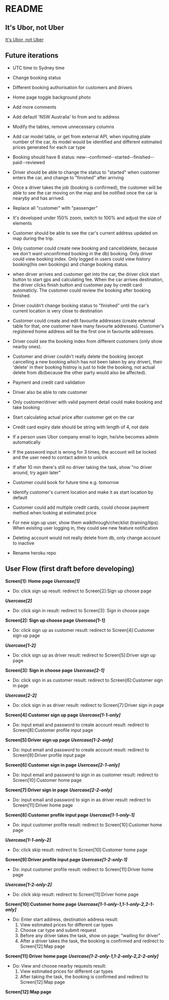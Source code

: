 # README

## It's Ubor, not Uber

[It's Ubor, not Uber](https://project1ubor.herokuapp.com/)

## Future iterations
* UTC time to Sydney time
* Change booking status
* Different booking authorisation for customers and drivers
* Home page toggle background photo 

* Add more comments
* Add default 'NSW Australia' to from and to address
* Modify the tables, remove unnecessary columns
* Add car model table, or get from external API, when inputing plate number of the car, its model would be identified and different estimated prices generated for each car type
* Booking should have 6 status:
new--confirmed--started--finished--paid--reviewed
* Driver should be able to change the status to "started" when customer enters the car, and change to "finished" after arriving
* Once a driver takes the job (booking is confirmed), the customer will be able to see the car moving on the map and be notified once the car is nearyby and has arrived.
* Replace all "customer" with "passenger"
* It's developed under 150% zoom, switch to 100% and adjust the size of elements
* Customer should be able to see the car's current address updated on map during the trip.
* Only customer could create new booking and cancel(delete, because we don't want unconfirmed booking in the db) booking. Only driver could view booking index. Only logged in users could view history booking(his own bookings) and change booking status.
* when dirver arrives and customer get into the car, the driver click start button to start gps and calculating fee. When the car arrives destination, the driver clicks finish button and customer pay by credit card automaticly. The customer could review the booking after booking finished.
* Driver couldn't change booking status to "finished" until the car's current location is very close to destination
* Customer could create and edit favourite addresses (create external table for that, one customer have many favourte addresses). Customer's registered home address will be the first one in favourite addresses.
* Driver could see the booking index from different customers (only show nearby ones).
* Customer and driver couldn't really delete the booking (except cancelling a new booking which has not been taken by any driver), their 'delete' in their booking histroy is just to hide the booking, not actual delete from db(because the other party would also be affected).
* Payment and credit card validation
* Driver also be able to rate customer
* Only customer/driver with valid payment detail could make booking and take booking
* Start calculating actual price after customer get on the car
* Credit card expiry date should be string with length of 4, not date
* If a person uses Ubor company email to login, he/she becomes admin automatically
* If the password input is wrong for 3 times, the account will be locked and the user need to contact admin to unlock
* If after 10 min there's still no driver taking the task, show "no driver around, try again later"
* Customer could book for future time e.g. tomorrow
* Identify customer's current location and make it as start location by default
* Customer could add multiple credit cards, could choose payment method when looking at estimated price
* For new sign up user, show them walkthrough/checklist (training/tips). When existing user logging in, they could see new feature notification
* Deleting account would not really delete from db, only change account to inactive
* Rename heroku repo


## User Flow (first draft before developing)

**Screen[1]: Home page**
***Usercase[1]***
* Do: click sign up
  result: 
  redirect to Screen[2]:Sign up choose page

***Usercase[2]***
* Do: click sign in
  result: 
  redirect to Screen[3]: Sign in choose page


**Screen[2]: Sign up choose page**
***Usercase[1-1]***
* Do: click sign up as customer
  result: 
  redirect to Screen[4]:Customer sign up page

***Usercase[1-2]***
* Do: click sign up as driver
  result: 
  redirect to Screen[5]:Driver sign up page


**Screen[3]: Sign in choose page**
***Usercase[2-1]***
* Do: click sign in as customer
  result: 
  redirect to Screen[6]:Customer sign in page

***Usercase[2-2]***
* Do: click sign in as driver
  result: 
  redirect to Screen[7]:Driver sign in page


**Screen[4]:Customer sign up page**
***Usercase[1-1-only]***
* Do: input email and password to create account
  result: 
  redirect to Screen[8]:Customer profile input page


**Screen[5]:Driver sign up page**
***Usercase[1-2-only]***
* Do: input email and password to create account
  result: 
  redirect to Screen[9]:Driver profile input page


**Screen[6]:Customer sign in page**
***Usercase[2-1-only]***
* Do: input email and password to sign in as customer
  result: 
  redirect to Screen[10]:Customer home page


**Screen[7]:Driver sign in page**
***Usercase[2-2-only]***
* Do: input email and password to sign in as driver
  result: 
  redirect to Screen[11]:Driver home page


**Screen[8]:Customer profile input page**
***Usercase[1-1-only-1]***
* Do: input customer profile
  result: 
  redirect to Screen[10]:Customer home page

***Usercase[1-1-only-2]***
* Do: click skip
  result: 
  redirect to Screen[10]:Customer home page


**Screen[9]:Driver profile input page**
***Usercase[1-2-only-1]***
* Do: input customer profile
  result: 
  redirect to Screen[11]:Driver home page

***Usercase[1-2-only-2]***
* Do: click skip
  result: 
  redirect to Screen[11]:Driver home page


**Screen[10]:Customer home page**
***Usercase[1-1-only-1,1-1-only-2,2-1-only]***
* Do: Enter start address, destination address
  result: 
  1. View estimated prices for different car types
  2. Choose car type and submit request
  3. Before any driver takes the task, show on page: "waiting for driver"
  4. After a driver takes the task, the booking is confirmed and
  redirect to Screen[12]:Map page


**Screen[11]:Driver home page**
***Usercase[1-2-only-1,1-2-only-2,2-2-only]***
* Do: View and choose nearby requests
  result: 
  1. View estimated prices for different car types
  2. After taking the task, the booking is confirmed and
  redirect to Screen[12]:Map page 


**Screen[12]:Map page**
